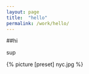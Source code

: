 ```yaml
---
layout: page
title:  "hello"
permalink: /work/hello/
---
```


##hi

sup

<!-- <picture>
	<source srcset="/img/extralarge.jpg" media="(min-width: 1000px)">
	<source srcset="/img/large.jpg" media="(min-width: 800px)">
	<img srcset="/img/medium.jpg" alt="A giant stone face at The Bayon temple in Angkor Thom, Cambodia">
</picture> -->

{% picture [preset] nyc.jpg %}

